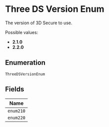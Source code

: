 
# Three DS Version Enum

The version of 3D Secure to use.

Possible values:

* **2.1.0**
* **2.2.0**

## Enumeration

`ThreeDSVersionEnum`

## Fields

| Name |
|  --- |
| `enum210` |
| `enum220` |

